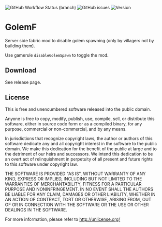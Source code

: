 <img alt="GitHub Workflow Status (branch)" src="https://img.shields.io/github/workflow/status/StoneLabs/golemf/build/master?label=master&style=flat-square"> <img alt="GitHub issues" src="https://img.shields.io/github/issues/StoneLabs/golemf?style=flat-square"> <img alt="Version" src="https://img.shields.io/badge/Minecraft%20Version-1.18-blue?style=flat-square">

# GolemF

Server side fabric mod to disable golem spawning (only by villagers not by building them).

Use gamerule `disableGolemSpawn` to toggle the mod.

## Download

See release page.

## License

This is free and unencumbered software released into the public domain.

Anyone is free to copy, modify, publish, use, compile, sell, or
distribute this software, either in source code form or as a compiled
binary, for any purpose, commercial or non-commercial, and by any
means.

In jurisdictions that recognize copyright laws, the author or authors
of this software dedicate any and all copyright interest in the
software to the public domain. We make this dedication for the benefit
of the public at large and to the detriment of our heirs and
successors. We intend this dedication to be an overt act of
relinquishment in perpetuity of all present and future rights to this
software under copyright law.

THE SOFTWARE IS PROVIDED "AS IS", WITHOUT WARRANTY OF ANY KIND,
EXPRESS OR IMPLIED, INCLUDING BUT NOT LIMITED TO THE WARRANTIES OF
MERCHANTABILITY, FITNESS FOR A PARTICULAR PURPOSE AND NONINFRINGEMENT.
IN NO EVENT SHALL THE AUTHORS BE LIABLE FOR ANY CLAIM, DAMAGES OR
OTHER LIABILITY, WHETHER IN AN ACTION OF CONTRACT, TORT OR OTHERWISE,
ARISING FROM, OUT OF OR IN CONNECTION WITH THE SOFTWARE OR THE USE OR
OTHER DEALINGS IN THE SOFTWARE.

For more information, please refer to <http://unlicense.org/>
